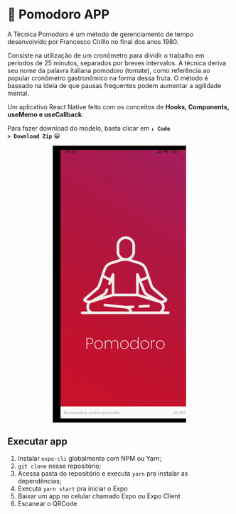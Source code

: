 # 🍅 Pomodoro APP

A Técnica Pomodoro é um método de gerenciamento de tempo desenvolvido por Francesco Cirillo no final dos anos 1980.

Consiste na utilização de um cronômetro para dividir o trabalho em períodos de 25 minutos, separados por breves intervalos.
A técnica deriva seu nome da palavra italiana pomodoro (tomate), como referência ao popular cronômetro gastronômico na forma dessa fruta. O método é baseado na ideia de que pausas frequentes podem aumentar a agilidade mental.

Um aplicativo React Native feito com os conceitos de <strong>Hooks, Components, useMemo e useCallback</strong>.

Para fazer download do modelo, basta clicar em <code>**↓ Code > Download Zip**</code> 😀

<p style="text-align: center;margin: 0 auto;display: block;">
<img style="text-align: center;margin: 0 auto;display: block;" src="https://raw.githubusercontent.com/taylosstls/pomodoro/master/assets/pomodoro.gif" width="300" alt="Pomodoro">
</p>

## Executar app

1. Instalar `expo-cli` globalmente com NPM ou Yarn;
2. `git clone` nesse repositório;
3. Acessa pasta do repositório e executa `yarn` pra instalar as dependências;
4. Executa `yarn start` pra iniciar o Expo
5. Baixar um app no celular chamado Expo ou Expo Client
6. Escanear o QRCode
